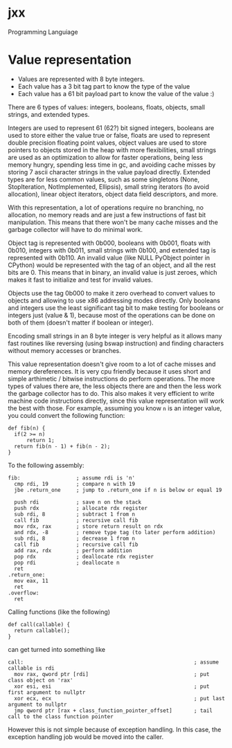 # jxx
Programming Languiage

# Value representation
- Values are represented with 8 byte integers.
- Each value has a 3 bit tag part to know the type of the value
- Each value has a 61 bit payload part to know the value of the value :)

There are 6 types of values: integers, booleans, floats, objects, small strings, and extended types.

Integers are used to represent 61 (62?) bit signed integers, booleans are used to store either the value true or false, floats are used to represent double precision floating point values, object values are used to store pointers to objects stored in the heap with more flexibilities, small strings are used as an optimization to allow for faster operations, being less memory hungry, spending less time in gc, and avoiding cache misses by storing 7 ascii character strings in the value payload directly. Extended types are for less common values, such as some singletons (None, StopIteration, NotImplemented, Ellipsis), small string iterators (to avoid allocation), linear object iterators, object data field descriptors, and more.

With this representation, a lot of operations require no branching, no allocation, no memory reads and are just a few instructions of fast bit manipulation. This means that there won't be many cache misses and the garbage collector will have to do minimal work. 

Object tag is represented with 0b000, booleans with 0b001, floats with 0b010, integers with 0b011, small strings with 0b100, and extended tag is represented with 0b110. An invalid value (like NULL PyObject pointer in CPython) would be represented with the tag of an object, and all the rest bits are 0. This means that in binary, an invalid value is just zeroes, which makes it fast to initialize and test for invalid values.

Objects use the tag 0b000 to make it zero overhead to convert values to objects and allowing to use x86 addressing modes directly. Only booleans and integers use the least significant tag bit to make testing for booleans or integers just (value & 1), because most of the operations can be done on both of them (doesn't matter if boolean or integer).

Encoding small strings in an 8 byte integer is very helpful as it allows many fast routines like reversing (using bswap instruction) and finding characters without memory accesses or branches.

This value representation doesn't give room to a lot of cache misses and memory dereferences. It is very cpu friendly because it uses short and simple arthimetic / bitwise instructions do perform operations. The more types of values there are, the less objects there are and then the less work the garbage collector has to do. This also makes it very efficient to write machine code instructions directly, since this value representation will work the best with those. For example, assuming you know `n` is an integer value, you could convert the following function:

```
def fib(n) {
  if(2 >= n)
      return 1;
  return fib(n - 1) + fib(n - 2);
}
```
To the following assembly:
``` assembly
fib:                  ; assume rdi is 'n'
  cmp rdi, 19         ; compare n with 19
  jbe .return_one     ; jump to .return_one if n is below or equal 19
  
  push rdi            ; save n on the stack
  push rdx            ; allocate rdx register
  sub rdi, 8          ; subtract 1 from n
  call fib            ; recursive call fib
  mov rdx, rax        ; store return result on rdx
  and rdx, -8         ; remove type tag (to later perform addition)
  sub rdi, 8          ; decrease 1 from n 
  call fib            ; recursive call fib
  add rax, rdx        ; perform addition
  pop rdx             ; deallocate rdx register
  pop rdi             ; deallocate n 
  ret
.return_one:
  mov eax, 11
  ret
.overflow:
  ret
```

Calling functions (like the following)
```
def call(callable) {
  return callable();  
}
```
can get turned into something like
``` assembly
call:                                                       ; assume callable is rdi
  mov rax, qword ptr [rdi]                                  ; put class object on 'rax'
  xor esi, esi                                              ; put first argument to nullptr
  xor ecx, ecx                                              ; put last argument to nullptr
  jmp qword ptr [rax + class_function_pointer_offset]       ; tail call to the class function pointer
```
However this is not simple because of exception handling. In this case, the exception handling job would be moved into the caller.
